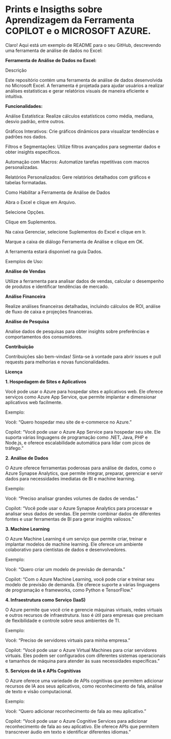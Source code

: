 # Prints e Insigths sobre Aprendizagem da Ferramenta COPILOT e o MICROSOFT AZURE.


Claro! Aqui está um exemplo de README para o seu GitHub, descrevendo uma ferramenta de análise de dados no Excel:

**Ferramenta de Análise de Dados no Excel:**

Descrição

Este repositório contém uma ferramenta de análise de dados desenvolvida no Microsoft Excel. A ferramenta é projetada para ajudar usuários a realizar análises estatísticas e gerar relatórios visuais de maneira eficiente e intuitiva.

**Funcionalidades:**

Análise Estatística: Realize cálculos estatísticos como média, mediana, desvio padrão, entre outros.

Gráficos Interativos: Crie gráficos dinâmicos para visualizar tendências e padrões nos dados.

Filtros e Segmentações: Utilize filtros avançados para segmentar dados e obter insights específicos.

Automação com Macros: Automatize tarefas repetitivas com macros personalizadas.

Relatórios Personalizados: Gere relatórios detalhados com gráficos e tabelas formatadas.

Como Habilitar a Ferramenta de Análise de Dados

Abra o Excel e clique em Arquivo.

Selecione Opções.

Clique em Suplementos.

Na caixa Gerenciar, selecione Suplementos do Excel e clique em Ir.

Marque a caixa de diálogo Ferramenta de Análise e clique em OK.

A ferramenta estará disponível na guia Dados.

Exemplos de Uso:

**Análise de Vendas**

Utilize a ferramenta para analisar dados de vendas, calcular o desempenho de produtos e identificar tendências de mercado.

**Análise Financeira**

Realize análises financeiras detalhadas, incluindo cálculos de ROI, análise de fluxo de caixa e projeções financeiras.

**Análise de Pesquisa**

Analise dados de pesquisas para obter insights sobre preferências e comportamentos dos consumidores.

**Contribuição**

Contribuições são bem-vindas! Sinta-se à vontade para abrir issues e pull requests para melhorias e novas funcionalidades.

**Licença**


**1. Hospedagem de Sites e Aplicativos**

Você pode usar o Azure para hospedar sites e aplicativos web. Ele oferece serviços como Azure App Service, que permite implantar e dimensionar aplicativos web facilmente.

Exemplo:

Você: “Quero hospedar meu site de e-commerce no Azure.”

Copilot: “Você pode usar o Azure App Service para hospedar seu site. Ele suporta várias linguagens de programação como .NET, Java, PHP e Node.js, e oferece escalabilidade automática para lidar com picos de tráfego.”

**2. Análise de Dados**

O Azure oferece ferramentas poderosas para análise de dados, como o Azure Synapse Analytics, que permite integrar, preparar, gerenciar e servir dados para necessidades imediatas de BI e machine learning.

Exemplo:

Você: “Preciso analisar grandes volumes de dados de vendas.”

Copilot: “Você pode usar o Azure Synapse Analytics para processar e analisar seus dados de vendas. Ele permite combinar dados de diferentes fontes e usar ferramentas de BI para gerar insights valiosos.”

**3. Machine Learning**

O Azure Machine Learning é um serviço que permite criar, treinar e implantar modelos de machine learning. Ele oferece um ambiente colaborativo para cientistas de dados e desenvolvedores.

Exemplo:

Você: “Quero criar um modelo de previsão de demanda.”

Copilot: “Com o Azure Machine Learning, você pode criar e treinar seu modelo de previsão de demanda. Ele oferece suporte a várias linguagens de programação e frameworks, como Python e TensorFlow.”

**4. Infraestrutura como Serviço (IaaS)**
   
O Azure permite que você crie e gerencie máquinas virtuais, redes virtuais e outros recursos de infraestrutura. Isso é útil para empresas que precisam de flexibilidade e controle sobre seus ambientes de TI.

Exemplo:

Você: “Preciso de servidores virtuais para minha empresa.”

Copilot: “Você pode usar o Azure Virtual Machines para criar servidores virtuais. Eles podem ser configurados com diferentes sistemas operacionais e tamanhos de máquina para atender às suas necessidades específicas.”

**5. Serviços de IA e APIs Cognitivas**
   
O Azure oferece uma variedade de APIs cognitivas que permitem adicionar recursos de IA aos seus aplicativos, como reconhecimento de fala, análise de texto e visão computacional.

Exemplo:

Você: “Quero adicionar reconhecimento de fala ao meu aplicativo.”

Copilot: “Você pode usar o Azure Cognitive Services para adicionar reconhecimento de fala ao seu aplicativo. Ele oferece APIs que permitem transcrever áudio em texto e identificar diferentes idiomas.”
